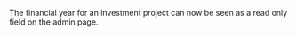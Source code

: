 The financial year for an investment project can now be seen as a read only field on the admin page.
